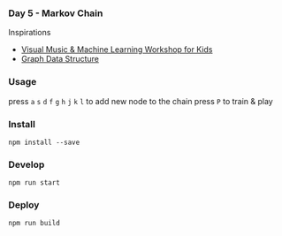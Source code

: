### Day 5 - Markov Chain

Inspirations
- [Visual Music & Machine Learning Workshop for Kids](https://becominghuman.ai/visual-music-machine-learning-workshop-for-kids-a90c957dab33)
- [Graph Data Structure](http://blog.benoitvallon.com/data-structures-in-javascript/the-graph-data-structure)

### Usage

press `a` `s` `d` `f` `g` `h` `j` `k` `l` to add new node to the chain
press `P` to train & play

### Install
`npm install --save`

### Develop
`npm run start`

### Deploy
`npm run build`
